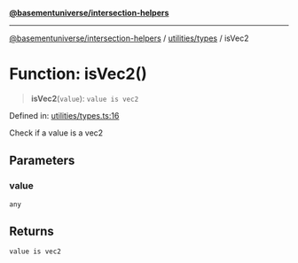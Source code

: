 [**@basementuniverse/intersection-helpers**](../../../README.md)

***

[@basementuniverse/intersection-helpers](../../../README.md) / [utilities/types](../README.md) / isVec2

# Function: isVec2()

> **isVec2**(`value`): `value is vec2`

Defined in: [utilities/types.ts:16](https://github.com/basementuniverse/intersection-helpers/blob/ce8bdda9fbd616d6a406e87a4824e91fffc01d0e/src/utilities/types.ts#L16)

Check if a value is a vec2

## Parameters

### value

`any`

## Returns

`value is vec2`
